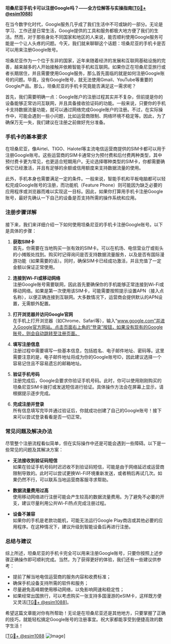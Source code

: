**坦桑尼亚手机卡可以注册Google吗？——全方位解答与实操指南[[TG💪+ @esim1088](https://t.me/s/esim1088)]**

在当今数字化时代，Google服务几乎成了我们生活中不可或缺的一部分。无论是学习、工作还是日常生活，Google提供的工具和服务都极大地方便了我们的生活。然而，对于那些身处不同国家和地区的人来说，能否顺利使用Google服务可能是一个让人头疼的问题。今天，我们就来聊聊这个话题：坦桑尼亚的手机卡是否可以用来注册Google账号。

坦桑尼亚作为一个位于东非的国家，近年来随着经济的发展和互联网基础设施的完善，越来越多的人开始接触并依赖智能手机和互联网。如果你正在坦桑尼亚旅行或者长期居住，并且需要使用Google服务，那么首先面临的就是如何注册Google账号的问题。毕竟，没有Google账号，就无法使用Gmail、YouTube等重要的Google产品。那么，坦桑尼亚的手机卡究竟能否满足这一需求呢？

首先，我们需要明确一点：Google账户的注册过程其实并不复杂，但前提是你的设备能够正常访问互联网，并且具备接收验证码的功能。一般来说，只要你的手机卡支持数据流量功能，就可以通过网络完成Google账户的注册。不过，在实际操作中，可能会遇到一些小问题，比如运营商限制、网络环境不稳定等。因此，为了确保万无一失，我们建议在注册之前做好充分准备。

### **手机卡的基本要求**

在坦桑尼亚，像Airtel、TIGO、Halotel等主流电信运营商提供的SIM卡都可以用于注册Google账号。这些运营商的SIM卡通常分为预付费和后付费两种类型，其中预付费卡更为常见，也更适合短期用户。无论选择哪种类型的SIM卡，你都需要确保它已经激活，并且有足够的余额或信用额度来支持数据流量的使用。

此外，手机本身也需要满足一定的条件。一般来说，智能手机和平板电脑都可以轻松完成Google账号的注册，而功能机（Feature Phone）则可能因为缺乏必要的应用程序或浏览器而难以实现这一目标。因此，如果你打算用手机卡注册Google账号，最好先确认一下自己的设备是否支持所需的操作系统和应用。

### **注册步骤详解**

接下来，我们来详细介绍一下如何使用坦桑尼亚的手机卡注册Google账号。以下是具体的步骤：

1. **获取SIM卡**  
   首先，你需要在当地购买一张有效的SIM卡。可以在机场、电信营业厅或街头的小摊贩处找到。购买时记得询问是否支持数据流量服务，以及是否有国际漫游功能（如果需要的话）。同时，确保SIM卡已经成功激活，并且充值了一定金额以保证正常使用。

2. **连接到Wi-Fi或移动网络**  
   注册Google账号需要联网，因此首先要确保你的手机能够正常连接到Wi-Fi或移动网络。如果是第一次使用该SIM卡，可能需要按照提示设置APN（接入点名称），以便正确连接到互联网。大多数情况下，运营商会提供默认的APN设置，无需额外配置。

3. **打开浏览器并访问Google官网**  
   在手机上打开浏览器（如Chrome、Safari等），输入“www.google.com”并进入Google官方网站。点击页面右上角的“登录”按钮，如果没有现有的Google账号，则会自动跳转至注册页面。

4. **填写注册信息**  
   注册过程中需要填写一些基本信息，包括姓名、电子邮件地址、密码等。这里需要注意的是，电子邮件地址将成为你的Google账号ID，因此建议选择一个容易记住且不容易遗忘的邮箱地址。

5. **验证手机号码**  
   注册完成后，Google会要求你验证手机号码。此时，你可以使用刚刚购买的坦桑尼亚SIM卡拨打或发送短信进行验证。具体操作方法会在屏幕上显示，请根据提示逐步完成。

6. **完成注册并登录**  
   所有信息填写完毕并通过验证后，你就成功创建了自己的Google账号！接下来可以尝试登录看看是否一切正常。

### **常见问题及解决办法**

尽管整个注册流程看似简单，但在实际操作中还是可能会遇到一些障碍。以下是一些常见的问题及其解决方案：

- **无法接收到验证码短信**  
  如果在验证手机号码时迟迟收不到验证码短信，可能是由于网络延迟或运营商限制导致的。此时可以尝试更换Wi-Fi环境重新发送，或者稍后再试几次。如果仍然不行，可以联系当地运营商客服寻求帮助。

- **数据流量费用过高**  
  使用移动网络进行注册可能会产生较高的数据流量费用。为了避免不必要的开支，建议尽量利用公共Wi-Fi热点完成注册过程。

- **设备不兼容**  
  如果你的手机是老款功能机，可能无法运行Google Play商店或其他必要的应用程序。在这种情况下，建议升级到智能设备后再进行注册。

### **总结与建议**

综上所述，坦桑尼亚的手机卡完全可以用来注册Google账号，只要你按照上述步骤正确操作即可顺利完成。当然，为了获得更好的体验，我们还有一些建议供参考：

- 提前了解当地电信运营商的服务内容和收费标准；
- 确保手机设备支持所需的软件和服务；
- 尽量避免高峰期使用移动网络，以免影响网速和稳定性；
- 如果经常出国旅行，可以考虑购买一张支持多国漫游的eSIM卡，这样既方便又灵活[[TG💪+ @esim1088](https://t.me/s/esim1088)]。

希望这篇文章能对你有所帮助！无论是在坦桑尼亚还是其他地方，只要掌握了正确的技巧，就能轻松搞定Google账号的注册事宜。祝大家都能享受到便捷高效的数字生活！

[[TG💪+ @esim1088](https://t.me/s/esim1088) ![Image](https://i.postimg.cc/4NQfJmqS/Snipaste-2025-05-13-00-14-12.png)]